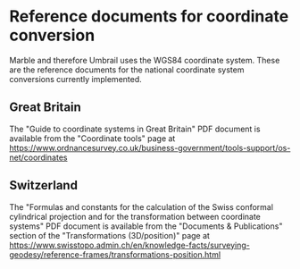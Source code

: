 Reference documents for coordinate conversion
=============================================

Marble and therefore Umbrail uses the WGS84 coordinate system.  These
are the reference documents for the national coordinate system
conversions currently implemented.


Great Britain
-------------

The "Guide to coordinate systems in Great Britain" PDF document
is available from the "Coordinate tools" page at
https://www.ordnancesurvey.co.uk/business-government/tools-support/os-net/coordinates



Switzerland
-----------

The "Formulas and constants for the calculation of the Swiss conformal
cylindrical projection and for the transformation between coordinate
systems" PDF document is available from the "Documents & Publications"
section of the "Transformations (3D/position)" page at
https://www.swisstopo.admin.ch/en/knowledge-facts/surveying-geodesy/reference-frames/transformations-position.html

